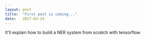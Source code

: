 ```yaml
---
layout: post
title:  "First post is coming..."
date:   2017-03-24
---
```


It'll explain how to build a NER system from scratch with tensorflow